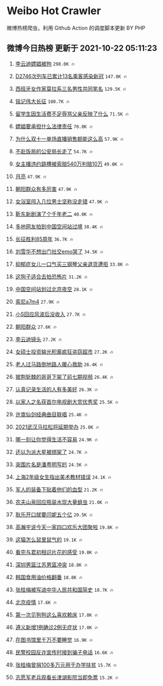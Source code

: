 # Weibo Hot Crawler 



微博热榜爬虫，利用 Github Action 的调度脚本更新 BY PHP 


## 微博今日热榜 更新于 2021-10-22 05:11:23 
1. [李云迪嫖娼被拘](https://s.weibo.com/weibo?q=%23%E6%9D%8E%E4%BA%91%E8%BF%AA%E5%AB%96%E5%A8%BC%E8%A2%AB%E6%8B%98%23&Refer=top) `298.0K 🔥` 

1. [D2746次列车已累计13名乘客感染新冠](https://s.weibo.com/weibo?q=%23D2746%E6%AC%A1%E5%88%97%E8%BD%A6%E5%B7%B2%E7%B4%AF%E8%AE%A113%E5%90%8D%E4%B9%98%E5%AE%A2%E6%84%9F%E6%9F%93%E6%96%B0%E5%86%A0%23&Refer=top) `147.8K 🔥` 

1. [西班牙女作家莫拉系三名男性共同笔名](https://s.weibo.com/weibo?q=%23%E8%A5%BF%E7%8F%AD%E7%89%99%E5%A5%B3%E4%BD%9C%E5%AE%B6%E8%8E%AB%E6%8B%89%E7%B3%BB%E4%B8%89%E5%90%8D%E7%94%B7%E6%80%A7%E5%85%B1%E5%90%8C%E7%AC%94%E5%90%8D%23&Refer=top) `129.5K 🔥` 

1. [铭记伟大长征](https://s.weibo.com/weibo?q=%23%E9%93%AD%E8%AE%B0%E4%BC%9F%E5%A4%A7%E9%95%BF%E5%BE%81%23&Refer=top) `100.7K 🔥` 

1. [留学生因生活费不足辱骂父亲反映了什么](https://s.weibo.com/weibo?q=%23%E7%95%99%E5%AD%A6%E7%94%9F%E5%9B%A0%E7%94%9F%E6%B4%BB%E8%B4%B9%E4%B8%8D%E8%B6%B3%E8%BE%B1%E9%AA%82%E7%88%B6%E4%BA%B2%E5%8F%8D%E6%98%A0%E4%BA%86%E4%BB%80%E4%B9%88%23&Refer=top) `71.5K 🔥` 

1. [嫖娼要承担什么法律责任](https://s.weibo.com/weibo?q=%23%E5%AB%96%E5%A8%BC%E8%A6%81%E6%89%BF%E6%8B%85%E4%BB%80%E4%B9%88%E6%B3%95%E5%BE%8B%E8%B4%A3%E4%BB%BB%23&Refer=top) `70.0K 🔥` 

1. [为什么双十一单场直播销售额能这么高](https://s.weibo.com/weibo?q=%23%E4%B8%BA%E4%BB%80%E4%B9%88%E5%8F%8C%E5%8D%81%E4%B8%80%E5%8D%95%E5%9C%BA%E7%9B%B4%E6%92%AD%E9%94%80%E5%94%AE%E9%A2%9D%E8%83%BD%E8%BF%99%E4%B9%88%E9%AB%98%23&Refer=top) `57.9K 🔥` 

1. [不赴饭局的公安局长走了](https://s.weibo.com/weibo?q=%23%E4%B8%8D%E8%B5%B4%E9%A5%AD%E5%B1%80%E7%9A%84%E5%85%AC%E5%AE%89%E5%B1%80%E9%95%BF%E8%B5%B0%E4%BA%86%23&Refer=top) `54.7K 🔥` 

1. [女主播违约跳槽被索赔540万判赔10万](https://s.weibo.com/weibo?q=%23%E5%A5%B3%E4%B8%BB%E6%92%AD%E8%BF%9D%E7%BA%A6%E8%B7%B3%E6%A7%BD%E8%A2%AB%E7%B4%A2%E8%B5%94540%E4%B8%87%E5%88%A4%E8%B5%9410%E4%B8%87%23&Refer=top) `49.0K 🔥` 

1. [月亮](https://s.weibo.com/weibo?q=%E6%9C%88%E4%BA%AE&Refer=top) `47.9K 🔥` 

1. [朝阳群众有多厉害](https://s.weibo.com/weibo?q=%23%E6%9C%9D%E9%98%B3%E7%BE%A4%E4%BC%97%E6%9C%89%E5%A4%9A%E5%8E%89%E5%AE%B3%23&Refer=top) `47.9K 🔥` 

1. [女浴室闯入几位男士坚称没走错](https://s.weibo.com/weibo?q=%23%E5%A5%B3%E6%B5%B4%E5%AE%A4%E9%97%AF%E5%85%A5%E5%87%A0%E4%BD%8D%E7%94%B7%E5%A3%AB%E5%9D%9A%E7%A7%B0%E6%B2%A1%E8%B5%B0%E9%94%99%23&Refer=top) `47.9K 🔥` 

1. [靳东新剧演了个千年老二](https://s.weibo.com/weibo?q=%23%E9%9D%B3%E4%B8%9C%E6%96%B0%E5%89%A7%E6%BC%94%E4%BA%86%E4%B8%AA%E5%8D%83%E5%B9%B4%E8%80%81%E4%BA%8C%23&Refer=top) `40.0K 🔥` 

1. [多地网友拍到中国空间站过境](https://s.weibo.com/weibo?q=%23%E5%A4%9A%E5%9C%B0%E7%BD%91%E5%8F%8B%E6%8B%8D%E5%88%B0%E4%B8%AD%E5%9B%BD%E7%A9%BA%E9%97%B4%E7%AB%99%E8%BF%87%E5%A2%83%23&Refer=top) `38.4K 🔥` 

1. [长征胜利85周年](https://s.weibo.com/weibo?q=%23%E9%95%BF%E5%BE%81%E8%83%9C%E5%88%A985%E5%91%A8%E5%B9%B4%23&Refer=top) `36.7K 🔥` 

1. [刘雪华不想出门社交emo哭了](https://s.weibo.com/weibo?q=%23%E5%88%98%E9%9B%AA%E5%8D%8E%E4%B8%8D%E6%83%B3%E5%87%BA%E9%97%A8%E7%A4%BE%E4%BA%A4emo%E5%93%AD%E4%BA%86%23&Refer=top) `34.5K 🔥` 

1. [抑郁症女儿一口气买三钢琴父亲退货遭拒](https://s.weibo.com/weibo?q=%23%E6%8A%91%E9%83%81%E7%97%87%E5%A5%B3%E5%84%BF%E4%B8%80%E5%8F%A3%E6%B0%94%E4%B9%B0%E4%B8%89%E9%92%A2%E7%90%B4%E7%88%B6%E4%BA%B2%E9%80%80%E8%B4%A7%E9%81%AD%E6%8B%92%23&Refer=top) `33.0K 🔥` 

1. [这狗子适合去拍恐怖片](https://s.weibo.com/weibo?q=%23%E8%BF%99%E7%8B%97%E5%AD%90%E9%80%82%E5%90%88%E5%8E%BB%E6%8B%8D%E6%81%90%E6%80%96%E7%89%87%23&Refer=top) `31.2K 🔥` 

1. [中国空间站划过北京夜空](https://s.weibo.com/weibo?q=%23%E4%B8%AD%E5%9B%BD%E7%A9%BA%E9%97%B4%E7%AB%99%E5%88%92%E8%BF%87%E5%8C%97%E4%BA%AC%E5%A4%9C%E7%A9%BA%23&Refer=top) `28.1K 🔥` 

1. [索尼a7m4](https://s.weibo.com/weibo?q=%E7%B4%A2%E5%B0%BCa7m4&Refer=top) `27.9K 🔥` 

1. [小S回应风波后没收入](https://s.weibo.com/weibo?q=%23%E5%B0%8FS%E5%9B%9E%E5%BA%94%E9%A3%8E%E6%B3%A2%E5%90%8E%E6%B2%A1%E6%94%B6%E5%85%A5%23&Refer=top) `27.7K 🔥` 

1. [朝阳群众](https://s.weibo.com/weibo?q=%E6%9C%9D%E9%98%B3%E7%BE%A4%E4%BC%97&Refer=top) `27.6K 🔥` 

1. [李云迪镜头](https://s.weibo.com/weibo?q=%23%E6%9D%8E%E4%BA%91%E8%BF%AA%E9%95%9C%E5%A4%B4%23&Refer=top) `27.2K 🔥` 

1. [女硕士投资输光积蓄疯狂盗窃超市](https://s.weibo.com/weibo?q=%23%E5%A5%B3%E7%A1%95%E5%A3%AB%E6%8A%95%E8%B5%84%E8%BE%93%E5%85%89%E7%A7%AF%E8%93%84%E7%96%AF%E7%8B%82%E7%9B%97%E7%AA%83%E8%B6%85%E5%B8%82%23&Refer=top) `27.2K 🔥` 

1. [老人过马路倒地路人暖心救助](https://s.weibo.com/weibo?q=%23%E8%80%81%E4%BA%BA%E8%BF%87%E9%A9%AC%E8%B7%AF%E5%80%92%E5%9C%B0%E8%B7%AF%E4%BA%BA%E6%9A%96%E5%BF%83%E6%95%91%E5%8A%A9%23&Refer=top) `26.4K 🔥` 

1. [披荆斩棘的哥哥下架了前七期视频](https://s.weibo.com/weibo?q=%23%E6%8A%AB%E8%8D%86%E6%96%A9%E6%A3%98%E7%9A%84%E5%93%A5%E5%93%A5%E4%B8%8B%E6%9E%B6%E4%BA%86%E5%89%8D%E4%B8%83%E6%9C%9F%E8%A7%86%E9%A2%91%23&Refer=top) `26.4K 🔥` 

1. [认真记录生活的人有多美好](https://s.weibo.com/weibo?q=%23%E8%AE%A4%E7%9C%9F%E8%AE%B0%E5%BD%95%E7%94%9F%E6%B4%BB%E7%9A%84%E4%BA%BA%E6%9C%89%E5%A4%9A%E7%BE%8E%E5%A5%BD%23&Refer=top) `26.3K 🔥` 

1. [以家人之名获首尔电视剧大赏优秀奖](https://s.weibo.com/weibo?q=%23%E4%BB%A5%E5%AE%B6%E4%BA%BA%E4%B9%8B%E5%90%8D%E8%8E%B7%E9%A6%96%E5%B0%94%E7%94%B5%E8%A7%86%E5%89%A7%E5%A4%A7%E8%B5%8F%E4%BC%98%E7%A7%80%E5%A5%96%23&Refer=top) `25.5K 🔥` 

1. [许嵩仙剑经典曲目联唱](https://s.weibo.com/weibo?q=%23%E8%AE%B8%E5%B5%A9%E4%BB%99%E5%89%91%E7%BB%8F%E5%85%B8%E6%9B%B2%E7%9B%AE%E8%81%94%E5%94%B1%23&Refer=top) `25.4K 🔥` 

1. [2021武汉马拉松将延期举办](https://s.weibo.com/weibo?q=%232021%E6%AD%A6%E6%B1%89%E9%A9%AC%E6%8B%89%E6%9D%BE%E5%B0%86%E5%BB%B6%E6%9C%9F%E4%B8%BE%E5%8A%9E%23&Refer=top) `25.0K 🔥` 

1. [哪一刻让你觉得生活不容易](https://s.weibo.com/weibo?q=%23%E5%93%AA%E4%B8%80%E5%88%BB%E8%AE%A9%E4%BD%A0%E8%A7%89%E5%BE%97%E7%94%9F%E6%B4%BB%E4%B8%8D%E5%AE%B9%E6%98%93%23&Refer=top) `24.9K 🔥` 

1. [还以为派大星被绑架了](https://s.weibo.com/weibo?q=%23%E8%BF%98%E4%BB%A5%E4%B8%BA%E6%B4%BE%E5%A4%A7%E6%98%9F%E8%A2%AB%E7%BB%91%E6%9E%B6%E4%BA%86%23&Refer=top) `24.7K 🔥` 

1. [突围片名是潘粤明写的](https://s.weibo.com/weibo?q=%23%E7%AA%81%E5%9B%B4%E7%89%87%E5%90%8D%E6%98%AF%E6%BD%98%E7%B2%A4%E6%98%8E%E5%86%99%E7%9A%84%23&Refer=top) `24.5K 🔥` 

1. [上海2年级女生指出美术教材错误](https://s.weibo.com/weibo?q=%23%E4%B8%8A%E6%B5%B72%E5%B9%B4%E7%BA%A7%E5%A5%B3%E7%94%9F%E6%8C%87%E5%87%BA%E7%BE%8E%E6%9C%AF%E6%95%99%E6%9D%90%E9%94%99%E8%AF%AF%23&Refer=top) `24.1K 🔥` 

1. [军人的装备下贴着他们的血型](https://s.weibo.com/weibo?q=%23%E5%86%9B%E4%BA%BA%E7%9A%84%E8%A3%85%E5%A4%87%E4%B8%8B%E8%B4%B4%E7%9D%80%E4%BB%96%E4%BB%AC%E7%9A%84%E8%A1%80%E5%9E%8B%23&Refer=top) `21.2K 🔥` 

1. [农夫山泉回应瓶装水现大量蛆虫](https://s.weibo.com/weibo?q=%23%E5%86%9C%E5%A4%AB%E5%B1%B1%E6%B3%89%E5%9B%9E%E5%BA%94%E7%93%B6%E8%A3%85%E6%B0%B4%E7%8E%B0%E5%A4%A7%E9%87%8F%E8%9B%86%E8%99%AB%23&Refer=top) `21.0K 🔥` 

1. [耿乐开口就要闫妮五个亿](https://s.weibo.com/weibo?q=%23%E8%80%BF%E4%B9%90%E5%BC%80%E5%8F%A3%E5%B0%B1%E8%A6%81%E9%97%AB%E5%A6%AE%E4%BA%94%E4%B8%AA%E4%BA%BF%23&Refer=top) `20.5K 🔥` 

1. [高瀚宇说今天一家四口欢乐大团聚啦](https://s.weibo.com/weibo?q=%23%E9%AB%98%E7%80%9A%E5%AE%87%E8%AF%B4%E4%BB%8A%E5%A4%A9%E4%B8%80%E5%AE%B6%E5%9B%9B%E5%8F%A3%E6%AC%A2%E4%B9%90%E5%A4%A7%E5%9B%A2%E8%81%9A%E5%95%A6%23&Refer=top) `19.8K 🔥` 

1. [这猫怎么鼠里鼠气的](https://s.weibo.com/weibo?q=%23%E8%BF%99%E7%8C%AB%E6%80%8E%E4%B9%88%E9%BC%A0%E9%87%8C%E9%BC%A0%E6%B0%94%E7%9A%84%23&Refer=top) `19.1K 🔥` 

1. [看完与君初相识片花的感受](https://s.weibo.com/weibo?q=%23%E7%9C%8B%E5%AE%8C%E4%B8%8E%E5%90%9B%E5%88%9D%E7%9B%B8%E8%AF%86%E7%89%87%E8%8A%B1%E7%9A%84%E6%84%9F%E5%8F%97%23&Refer=top) `19.0K 🔥` 

1. [深圳男篮江苏男篮冲突](https://s.weibo.com/weibo?q=%23%E6%B7%B1%E5%9C%B3%E7%94%B7%E7%AF%AE%E6%B1%9F%E8%8B%8F%E7%94%B7%E7%AF%AE%E5%86%B2%E7%AA%81%23&Refer=top) `18.8K 🔥` 

1. [韩国食用油价格翻番](https://s.weibo.com/weibo?q=%23%E9%9F%A9%E5%9B%BD%E9%A3%9F%E7%94%A8%E6%B2%B9%E4%BB%B7%E6%A0%BC%E7%BF%BB%E7%95%AA%23&Refer=top) `18.8K 🔥` 

1. [张桂梅被写进中华人民共和国简史](https://s.weibo.com/weibo?q=%23%E5%BC%A0%E6%A1%82%E6%A2%85%E8%A2%AB%E5%86%99%E8%BF%9B%E4%B8%AD%E5%8D%8E%E4%BA%BA%E6%B0%91%E5%85%B1%E5%92%8C%E5%9B%BD%E7%AE%80%E5%8F%B2%23&Refer=top) `18.7K 🔥` 

1. [北京疫情](https://s.weibo.com/weibo?q=%23%E5%8C%97%E4%BA%AC%E7%96%AB%E6%83%85%23&Refer=top) `17.6K 🔥` 

1. [第一次见狗狗这么喜欢赖床](https://s.weibo.com/weibo?q=%23%E7%AC%AC%E4%B8%80%E6%AC%A1%E8%A7%81%E7%8B%97%E7%8B%97%E8%BF%99%E4%B9%88%E5%96%9C%E6%AC%A2%E8%B5%96%E5%BA%8A%23&Refer=top) `17.0K 🔥` 

1. [遵义新增1例确诊2例无症状](https://s.weibo.com/weibo?q=%23%E9%81%B5%E4%B9%89%E6%96%B0%E5%A2%9E1%E4%BE%8B%E7%A1%AE%E8%AF%8A2%E4%BE%8B%E6%97%A0%E7%97%87%E7%8A%B6%23&Refer=top) `17.0K 🔥` 

1. [在图书馆里千万不要睡觉](https://s.weibo.com/weibo?q=%23%E5%9C%A8%E5%9B%BE%E4%B9%A6%E9%A6%86%E9%87%8C%E5%8D%83%E4%B8%87%E4%B8%8D%E8%A6%81%E7%9D%A1%E8%A7%89%23&Refer=top) `16.9K 🔥` 

1. [民警校园反诈宣传时接到骗子电话](https://s.weibo.com/weibo?q=%23%E6%B0%91%E8%AD%A6%E6%A0%A1%E5%9B%AD%E5%8F%8D%E8%AF%88%E5%AE%A3%E4%BC%A0%E6%97%B6%E6%8E%A5%E5%88%B0%E9%AA%97%E5%AD%90%E7%94%B5%E8%AF%9D%23&Refer=top) `16.6K 🔥` 

1. [张桂梅曾捐100多万元用于办学扶贫](https://s.weibo.com/weibo?q=%23%E5%BC%A0%E6%A1%82%E6%A2%85%E6%9B%BE%E6%8D%90100%E5%A4%9A%E4%B8%87%E5%85%83%E7%94%A8%E4%BA%8E%E5%8A%9E%E5%AD%A6%E6%89%B6%E8%B4%AB%23&Refer=top) `15.7K 🔥` 

1. [志愿军老兵观看长津湖影院当即免票](https://s.weibo.com/weibo?q=%23%E5%BF%97%E6%84%BF%E5%86%9B%E8%80%81%E5%85%B5%E8%A7%82%E7%9C%8B%E9%95%BF%E6%B4%A5%E6%B9%96%E5%BD%B1%E9%99%A2%E5%BD%93%E5%8D%B3%E5%85%8D%E7%A5%A8%23&Refer=top) `15.2K 🔥` 

